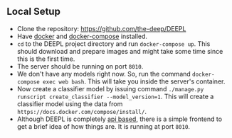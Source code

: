 ## Local Setup

- Clone the repository: https://github.com/the-deep/DEEPL
- Have [docker](https://docs.docker.com/install/) and [docker-compose](https://docs.docker.com/compose/install/) installed.
- `cd` to the DEEPL project directory and run `docker-compose up`. This should download and prepare images and might take some time since this is the first time.
- The server should be running on port `8010`.
- We don't have any models right now. So, run the command `docker-compose exec web bash`. This will take you inside the server's container.
- Now create a classifier model by issuing command `./manage.py runscript create_classifier --model_version=1`. This will create a classifier model using the data from `https://docs.docker.com/compose/install/`.
- Although DEEPL is completely [api based](https://github.com/the-deep/DEEPL/blob/develop/APISpecifications.md), there is a simple frontend to get a brief idea of how things are. It is running at port `8010`.
